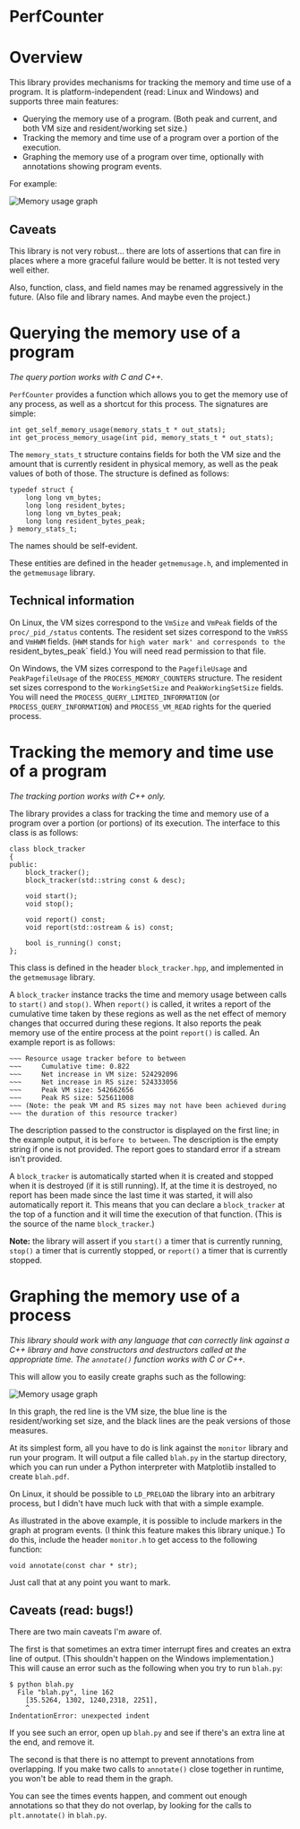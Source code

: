 PerfCounter
===========


Overview
========

This library provides mechanisms for tracking the memory and time use of a
program. It is platform-independent (read: Linux and Windows) and supports
three main features:

* Querying the memory use of a
  program. (Both peak and current, and both VM size and resident/working set
  size.)
* Tracking the memory and
  time use of a program over a portion of the execution.
* Graphing the memory use of a program
  over time, optionally with annotations showing program events.

For example:

![Memory usage graph](image::https://github.com/EvanED/perfcounter/raw/master/doc/example.png)

Caveats
-------

This library is not very robust... there are lots of assertions that can fire
in places where a more graceful failure would be better. It is not tested
very well either.

Also, function, class, and field names may be renamed aggressively in the
future. (Also file and library names. And maybe even the project.)


Querying the memory use of a program
====================================

*The query portion works with C and C++.*

`PerfCounter` provides a function which allows you to get the memory use of
any process, as well as a shortcut for this process. The signatures are
simple:

    int get_self_memory_usage(memory_stats_t * out_stats);
    int get_process_memory_usage(int pid, memory_stats_t * out_stats);

The `memory_stats_t` structure contains fields for both the VM size and the
amount that is currently resident in physical memory, as well as the peak
values of both of those. The structure is defined as follows:

    typedef struct {
        long long vm_bytes;
        long long resident_bytes;
        long long vm_bytes_peak;
        long long resident_bytes_peak;
    } memory_stats_t;

The names should be self-evident.

These entities are defined in the header `getmemusage.h`, and implemented
in the `getmemusage` library.


Technical information
---------------------

On Linux, the VM sizes correspond to the `VmSize` and `VmPeak` fields of
the `proc/_pid_/status` contents. The resident set sizes correspond to
the `VmRSS` and `VmHWM` fields. (`HWM` stands for `high water mark' and
corresponds to the `resident_bytes_peak` field.) You will need read
permission to that file.

On Windows, the VM sizes correspond to the `PagefileUsage` and
`PeakPagefileUsage` of the `PROCESS_MEMORY_COUNTERS` structure. The
resident set sizes correspond to the `WorkingSetSize` and
`PeakWorkingSetSize` fields. You will need the
`PROCESS_QUERY_LIMITED_INFORMATION` (or `PROCESS_QUERY_INFORMATION`) and
`PROCESS_VM_READ` rights for the queried process.


Tracking the memory and time use of a program
=============================================
*The tracking portion works with C++ only.*

The library provides a class for tracking the time and memory use of a
program over a portion (or portions) of its execution. The interface to this
class is as follows:

    class block_tracker
    {
    public:
        block_tracker();
        block_tracker(std::string const & desc);
    
        void start();
        void stop();
    
        void report() const;
        void report(std::ostream & is) const;
    
        bool is_running() const;
    };

This class is defined in the header `block_tracker.hpp`, and implemented in
the `getmemusage` library.

A `block_tracker` instance tracks the time and memory usage between calls
to `start()` and `stop()`. When `report()` is called, it writes a
report of the cumulative time taken by these regions as well as the net
effect of memory changes that occurred during these regions. It also reports
the peak memory use of the entire process at the point `report()` is
called. An example report is as follows:

    ~~~ Resource usage tracker before to between
    ~~~     Cumulative time: 0.822
    ~~~     Net increase in VM size: 524292096
    ~~~     Net increase in RS size: 524333056
    ~~~     Peak VM size: 542662656
    ~~~     Peak RS size: 525611008
    ~~~ (Note: the peak VM and RS sizes may not have been achieved during
    ~~~ the duration of this resource tracker)

The description passed to the constructor is displayed on the first line; in
the example output, it is `before to between`. The description is the empty
string if one is not provided. The report goes to standard error if a stream
isn't provided.

A `block_tracker` is automatically started when it is created and stopped
when it is destroyed (if it is still running). If, at the time it is
destroyed, no report has been made since the last time it was started, it
will also automatically report it. This means that you can declare a
`block_tracker` at the top of a function and it will time the execution of
that function. (This is the source of the name `block_tracker`.)

**Note:** the library will assert if you `start()` a timer that is
  currently running, `stop()` a timer that is currently stopped, or
  `report()` a timer that is currently stopped.


Graphing the memory use of a process
====================================

*This library should work with any language that can correctly link against
a C++ library and have constructors and destructors called at the appropriate
time. The `annotate()` function works with C or C++.*

This will allow you to easily create graphs such as the following:

![Memory usage graph](image::https://github.com/EvanED/perfcounter/raw/master/doc/example.png)

In this graph, the red line is the VM size, the blue line is the
resident/working set size, and the black lines are the peak versions of those
measures.

At its simplest form, all you have to do is link against the `monitor`
library and run your program. It will output a file called `blah.py` in the
startup directory, which you can run under a Python interpreter with
Matplotlib installed to create `blah.pdf`.

On Linux, it should be possible to `LD_PRELOAD` the library into an
arbitrary process, but I didn't have much luck with that with a simple
example.

As illustrated in the above example, it is possible to include markers in the
graph at program events. (I think this feature makes this library unique.) To
do this, include the header `monitor.h` to get access to the following
function:

    void annotate(const char * str);


Just call that at any point you want to mark.

Caveats (read: bugs!)
---------------------

There are two main caveats I'm aware of.

The first is that sometimes an extra timer interrupt fires and creates an
extra line of output. (This shouldn't happen on the Windows implementation.)
This will cause an error such as the following when you try to run
`blah.py`:

    $ python blah.py
      File "blah.py", line 162
        [35.5264, 1302, 1240,2318, 2251],
        ^
    IndentationError: unexpected indent

If you see such an error, open up `blah.py` and see if there's an extra
line at the end, and remove it.

The second is that there is no attempt to prevent annotations from
overlapping. If you make two calls to `annotate()` close together in
runtime, you won't be able to read them in the graph.

You can see the times events happen, and comment out enough annotations so
that they do not overlap, by looking for the calls to `plt.annotate()` in
`blah.py`.

